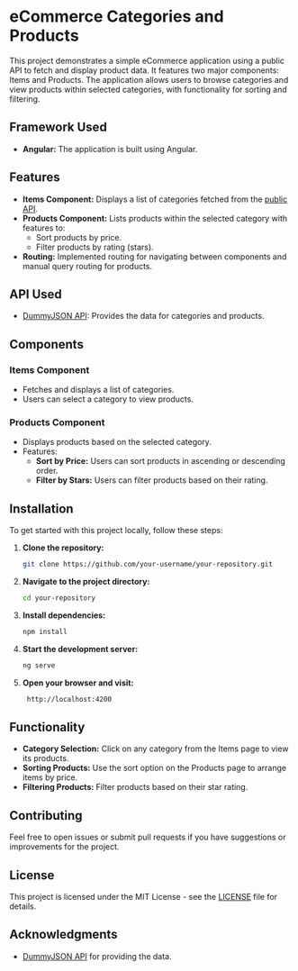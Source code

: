 # eCommerce Categories and Products

This project demonstrates a simple eCommerce application using a public API to fetch and display product data. It features two major components: Items and Products. The application allows users to browse categories and view products within selected categories, with functionality for sorting and filtering.

## Framework Used

- **Angular:** The application is built using Angular.

## Features

- **Items Component:** Displays a list of categories fetched from the [public API](https://dummyjson.com/).
- **Products Component:** Lists products within the selected category with features to:
  - Sort products by price.
  - Filter products by rating (stars).
- **Routing:** Implemented routing for navigating between components and manual query routing for products.

## API Used

- [DummyJSON API](https://dummyjson.com/): Provides the data for categories and products.

## Components

### Items Component

- Fetches and displays a list of categories.
- Users can select a category to view products.

### Products Component

- Displays products based on the selected category.
- Features:
  - **Sort by Price:** Users can sort products in ascending or descending order.
  - **Filter by Stars:** Users can filter products based on their rating.

## Installation

To get started with this project locally, follow these steps:

1. **Clone the repository:**

   ```bash
   git clone https://github.com/your-username/your-repository.git
   
2. **Navigate to the project directory:**
    
    ```bash
    cd your-repository

3. **Install dependencies:**
    
    ```bash
    npm install

4. **Start the development server:**
    
    ```bash
    ng serve

5. **Open your browser and visit:**
    
    ```bash
     http://localhost:4200

## Functionality

- **Category Selection:** Click on any category from the Items page to view its products.
- **Sorting Products:** Use the sort option on the Products page to arrange items by price.
- **Filtering Products:** Filter products based on their star rating.

## Contributing

Feel free to open issues or submit pull requests if you have suggestions or improvements for the project.

## License

This project is licensed under the MIT License - see the [LICENSE](LICENSE) file for details.

## Acknowledgments

- [DummyJSON API](https://dummyjson.com/) for providing the data.

